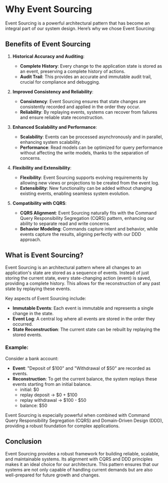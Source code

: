 # Why Event Sourcing

Event Sourcing is a powerful architectural pattern that has become an integral part of our system design. Here’s why we
chose Event Sourcing:

## Benefits of Event Sourcing

1. **Historical Accuracy and Auditing**:
    - **Complete History**: Every change to the application state is stored as an event, preserving a complete history
      of actions.
    - **Audit Trail**: This provides an accurate and immutable audit trail, crucial for compliance and debugging.

2. **Improved Consistency and Reliability**:
    - **Consistency**: Event Sourcing ensures that state changes are consistently recorded and applied in the order they
      occur.
    - **Reliability**: By replaying events, systems can recover from failures and ensure reliable state reconstruction.

3. **Enhanced Scalability and Performance**:
    - **Scalability**: Events can be processed asynchronously and in parallel, enhancing system scalability.
    - **Performance**: Read models can be optimized for query performance without affecting the write models, thanks to
      the separation of concerns.

4. **Flexibility and Extensibility**:
    - **Flexibility**: Event Sourcing supports evolving requirements by allowing new views or projections to be created
      from the event log.
    - **Extensibility**: New functionality can be added without changing existing events, enabling seamless system
      evolution.

5. **Compatibility with CQRS**:
    - **CQRS Alignment**: Event Sourcing naturally fits with the Command Query Responsibility Segregation (CQRS)
      pattern, enhancing our ability to separate read and write concerns.
    - **Behavior Modeling**: Commands capture intent and behavior, while events capture the results, aligning perfectly
      with our DDD approach.

## What is Event Sourcing?

Event Sourcing is an architectural pattern where all changes to an application's state are stored as a sequence of
events. Instead of just storing the current state, every state-changing action (event) is saved, providing a complete
history. This allows for the reconstruction of any past state by replaying these events.

Key aspects of Event Sourcing include:

- **Immutable Events**: Each event is immutable and represents a single change in the state.
- **Event Log**: A central log where all events are stored in the order they occurred.
- **State Reconstruction**: The current state can be rebuilt by replaying the stored events.

### Example:

Consider a bank account:

- **Event**: "Deposit of $100" and "Withdrawal of $50" are recorded as events.
- **Reconstruction**: To get the current balance, the system replays these events starting from an initial balance.
  - initial: $0
  - replay deposit -> $0 + $100
  - replay withdrawal -> $100 - $50
  - balance: $50

Event Sourcing is especially powerful when combined with Command Query Responsibility Segregation (CQRS) and
Domain-Driven Design (DDD), providing a robust foundation for complex applications.

## Conclusion

Event Sourcing provides a robust framework for building reliable, scalable, and maintainable systems. Its alignment with
CQRS and DDD principles makes it an ideal choice for
our architecture. This pattern ensures that our systems are not only capable of handling current demands but are also
well-prepared for future growth and changes.
